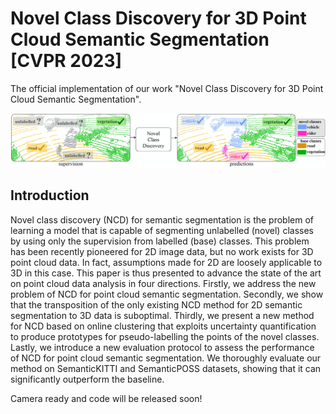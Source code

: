 # **Novel Class Discovery for 3D Point Cloud Semantic Segmentation [CVPR 2023]**
The official implementation of our work "Novel Class Discovery for 3D Point Cloud Semantic Segmentation".

![teaser](assets/NOPS_teaser.jpg)

## Introduction
Novel class discovery (NCD) for semantic segmentation is the problem of learning a model that is capable of segmenting unlabelled (novel) classes by using only the supervision from labelled (base) classes.
This problem has been recently pioneered for 2D image data, but no work exists for 3D point cloud data.
In fact, assumptions made for 2D are loosely applicable to 3D in this case.
This paper is thus presented to advance the state of the art on point cloud data analysis in four directions.
Firstly, we address the new problem of NCD for point cloud semantic segmentation.
Secondly, we show that the transposition of the only existing NCD method for 2D semantic segmentation to 3D data is suboptimal.
Thirdly, we present a new method for NCD based on online clustering that exploits uncertainty quantification to produce prototypes for pseudo-labelling the points of the novel classes.
Lastly, we introduce a new evaluation protocol to assess the performance of NCD for point cloud semantic segmentation.
We thoroughly evaluate our method on SemanticKITTI and SemanticPOSS datasets, showing that it can significantly outperform the baseline.

Camera ready and code will be released soon!
